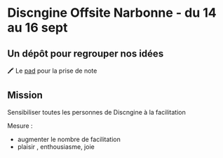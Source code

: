 # Discngine Offsite Narbonne - du 14 au 16 sept

Un dépôt pour regrouper nos idées
------

:crayon: Le [pad](https://hackmd.io/tm7U8RHxRy-TcuS4O_OyCw) pour la prise de note

## Mission

Sensibiliser toutes les personnes de Discngine à la facilitation

Mesure :  
- augmenter le nombre de facilitation 
- plaisir , enthousiasme, joie
